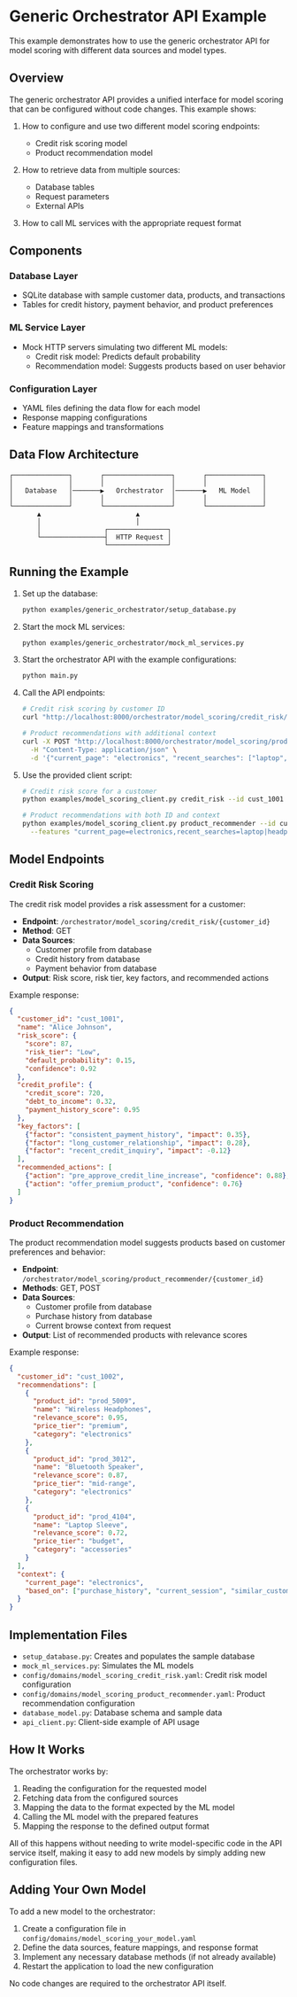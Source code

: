 # Generic Orchestrator API Example

This example demonstrates how to use the generic orchestrator API for model scoring with different data sources and model types.

## Overview

The generic orchestrator API provides a unified interface for model scoring that can be configured without code changes. This example shows:

1. How to configure and use two different model scoring endpoints:
   - Credit risk scoring model
   - Product recommendation model

2. How to retrieve data from multiple sources:
   - Database tables
   - Request parameters
   - External APIs

3. How to call ML services with the appropriate request format

## Components

### Database Layer
- SQLite database with sample customer data, products, and transactions
- Tables for credit history, payment behavior, and product preferences

### ML Service Layer
- Mock HTTP servers simulating two different ML models:
  - Credit risk model: Predicts default probability
  - Recommendation model: Suggests products based on user behavior

### Configuration Layer
- YAML files defining the data flow for each model
- Response mapping configurations
- Feature mappings and transformations

## Data Flow Architecture

```
┌──────────────┐       ┌─────────────────┐       ┌──────────────┐
│              │       │                 │       │              │
│   Database   │───────▶   Orchestrator  │───────▶   ML Model   │
│              │       │                 │       │              │
└──────────────┘       └─────────────────┘       └──────────────┘
       ▲                        ▲
       │                        │
       │                ┌───────────────┐
       └────────────────┤  HTTP Request │
                        └───────────────┘
```

## Running the Example

1. Set up the database:
   ```bash
   python examples/generic_orchestrator/setup_database.py
   ```

2. Start the mock ML services:
   ```bash
   python examples/generic_orchestrator/mock_ml_services.py
   ```

3. Start the orchestrator API with the example configurations:
   ```bash
   python main.py
   ```

4. Call the API endpoints:
   ```bash
   # Credit risk scoring by customer ID
   curl "http://localhost:8000/orchestrator/model_scoring/credit_risk/cust_1001"
   
   # Product recommendations with additional context
   curl -X POST "http://localhost:8000/orchestrator/model_scoring/product_recommender/cust_1002" \
     -H "Content-Type: application/json" \
     -d '{"current_page": "electronics", "recent_searches": ["laptop", "headphones"]}'
   ```

5. Use the provided client script:
   ```bash
   # Credit risk score for a customer
   python examples/model_scoring_client.py credit_risk --id cust_1001
   
   # Product recommendations with both ID and context
   python examples/model_scoring_client.py product_recommender --id cust_1002 \
     --features "current_page=electronics,recent_searches=laptop|headphones"
   ```

## Model Endpoints

### Credit Risk Scoring

The credit risk model provides a risk assessment for a customer:

- **Endpoint**: `/orchestrator/model_scoring/credit_risk/{customer_id}`
- **Method**: GET
- **Data Sources**:
  - Customer profile from database
  - Credit history from database
  - Payment behavior from database
- **Output**: Risk score, risk tier, key factors, and recommended actions

Example response:
```json
{
  "customer_id": "cust_1001",
  "name": "Alice Johnson",
  "risk_score": {
    "score": 87,
    "risk_tier": "Low",
    "default_probability": 0.15,
    "confidence": 0.92
  },
  "credit_profile": {
    "credit_score": 720,
    "debt_to_income": 0.32,
    "payment_history_score": 0.95
  },
  "key_factors": [
    {"factor": "consistent_payment_history", "impact": 0.35},
    {"factor": "long_customer_relationship", "impact": 0.28},
    {"factor": "recent_credit_inquiry", "impact": -0.12}
  ],
  "recommended_actions": [
    {"action": "pre_approve_credit_line_increase", "confidence": 0.88},
    {"action": "offer_premium_product", "confidence": 0.76}
  ]
}
```

### Product Recommendation

The product recommendation model suggests products based on customer preferences and behavior:

- **Endpoint**: `/orchestrator/model_scoring/product_recommender/{customer_id}`
- **Methods**: GET, POST
- **Data Sources**:
  - Customer profile from database
  - Purchase history from database
  - Current browse context from request
- **Output**: List of recommended products with relevance scores

Example response:
```json
{
  "customer_id": "cust_1002",
  "recommendations": [
    {
      "product_id": "prod_5009",
      "name": "Wireless Headphones",
      "relevance_score": 0.95,
      "price_tier": "premium",
      "category": "electronics"
    },
    {
      "product_id": "prod_3012",
      "name": "Bluetooth Speaker",
      "relevance_score": 0.87,
      "price_tier": "mid-range",
      "category": "electronics"
    },
    {
      "product_id": "prod_4104",
      "name": "Laptop Sleeve",
      "relevance_score": 0.72,
      "price_tier": "budget",
      "category": "accessories"
    }
  ],
  "context": {
    "current_page": "electronics",
    "based_on": ["purchase_history", "current_session", "similar_customers"]
  }
}
```

## Implementation Files

- `setup_database.py`: Creates and populates the sample database
- `mock_ml_services.py`: Simulates the ML models
- `config/domains/model_scoring_credit_risk.yaml`: Credit risk model configuration
- `config/domains/model_scoring_product_recommender.yaml`: Product recommendation configuration
- `database_model.py`: Database schema and sample data
- `api_client.py`: Client-side example of API usage

## How It Works

The orchestrator works by:

1. Reading the configuration for the requested model
2. Fetching data from the configured sources
3. Mapping the data to the format expected by the ML model
4. Calling the ML model with the prepared features
5. Mapping the response to the defined output format

All of this happens without needing to write model-specific code in the API service itself, making it easy to add new models by simply adding new configuration files.

## Adding Your Own Model

To add a new model to the orchestrator:

1. Create a configuration file in `config/domains/model_scoring_your_model.yaml`
2. Define the data sources, feature mappings, and response format
3. Implement any necessary database methods (if not already available)
4. Restart the application to load the new configuration

No code changes are required to the orchestrator API itself.